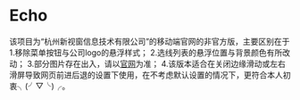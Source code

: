 # Echo
该项目为“杭州新视窗信息技术有限公司”的移动端官网的非官方版，主要区别在于
1.移除菜单按钮与公司logo的悬浮样式；
2.选线列表的悬浮位置与背景颜色有所改动；
3.部分图片存在出入，请以[官网](http://wei.new-see.com)为准；
4.该版本适合在关闭边缘滑动或左右滑屏导致网页前进后退的设置下使用，在不考虑默认设置的情况下，更符合本人初衷╮(╯▽╰)╭。
